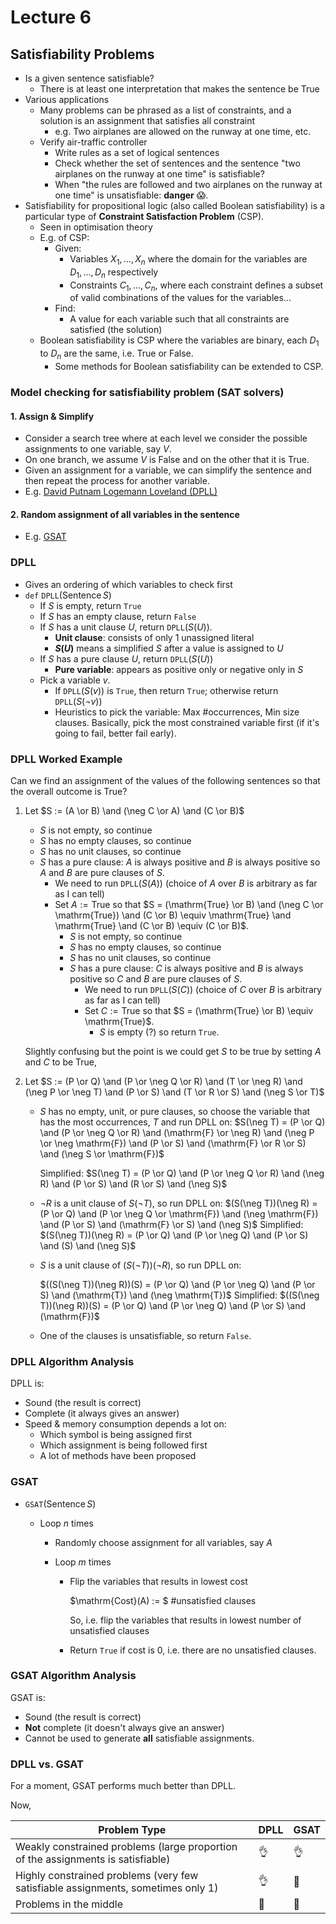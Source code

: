 # Lecture 6

## Satisfiability Problems

* Is a given sentence satisfiable?
  * There is at least one interpretation that makes the sentence be True
* Various applications
  * Many problems can be phrased as a list of constraints, and a solution is an assignment that satisfies all constraint
    * e.g. Two airplanes are allowed on the runway at one time, etc.
  * Verify air-traffic controller
    * Write rules as a set of logical sentences
    * Check whether the set of sentences and the sentence "two airplanes on the runway at one time" is satisfiable?
    * When "the rules are followed and two airplanes on the runway at one time" is unsatisfiable: **danger** :scream:.
* Satisfiability for propositional logic (also called Boolean satisfiability) is a particular type of **Constraint Satisfaction Problem** (CSP).
  * Seen in optimisation theory
  * E.g. of CSP:
    * Given:
      * Variables $X_1, ..., X_n$ where the domain for the variables are $D_1, ..., D_n$ respectively
      * Constraints $C_1, ..., C_n$, where each constraint defines a subset of valid combinations of the values for the variables...
    * Find:
      * A value for each variable such that all constraints are satisfied (the solution)
  * Boolean satisfiability is CSP where the variables are binary, each $D_1$ to $D_n$ are the same, i.e. True or False.
    * Some methods for Boolean satisfiability can be extended to CSP.



### Model checking for satisfiability problem (SAT solvers)

#### 1. Assign & Simplify

* Consider a search tree where at each level we consider the possible assignments to one variable, say $V$.
* On one branch, we assume $V$ is False and on the other that it is True.
* Given an assignment for a variable, we can simplify the sentence and then repeat the process for another variable.
* E.g. [David Putnam Logemann Loveland (DPLL)](#DPLL)

#### 2. Random assignment of all variables in the sentence

* E.g. [GSAT](#GSAT)



### DPLL

* Gives an ordering of which variables to check first
* `def` `DPLL`$(\mathrm{Sentence} \, S)$
  * If $S$ is empty, return `True`
  * If $S$ has an empty clause, return `False`
  * If $S$ has a unit clause $U$, return `DPLL`$(S(U))$.
    * **Unit clause**: consists of only 1 unassigned literal
    * **$S(U)$** means a simplified $S$ after a value is assigned to $U$
  * If $S$ has a pure clause $U$, return `DPLL`$(S(U))$
    * **Pure variable**: appears as positive only or negative only in $S$
  * Pick a variable $v$.
    * If `DPLL`$(S(v))$ is `True`, then return `True`; otherwise return `DPLL`$(S(\neg v))$
    * Heuristics to pick the variable: Max #occurrences, Min size clauses. Basically, pick the most constrained variable first (if it's going to fail, better fail early).



### DPLL Worked Example

Can we find an assignment of the values of the following sentences so that the overall outcome is True?



1. Let $S := (A \or B) \and (\neg C \or A) \and (C \or B)$

   * $S$ is not empty, so continue
   * $S$ has no empty clauses, so continue
   * $S$ has no unit clauses, so continue
   * $S$ has a pure clause: $A$ is always positive and $B$ is always positive so $A$ and $B$ are pure clauses of $S$.
     * We need to run `DPLL`$(S(A))$ (choice of $A$ over $B$ is arbitrary as far as I can tell)
     * Set $A := \mathrm{True}$ so that $S = (\mathrm{True} \or B) \and (\neg C \or \mathrm{True}) \and (C \or B) \equiv \mathrm{True} \and \mathrm{True} \and (C \or B) \equiv (C \or B)$.
       * $S$ is not empty, so continue
       * $S$ has no empty clauses, so continue
       * $S$ has no unit clauses, so continue
       * $S$ has a pure clause: $C$ is always positive and $B$ is always positive so $C$ and $B$ are pure clauses of $S$.
         * We need to run `DPLL`$(S(C))$ (choice of $C$ over $B$ is arbitrary as far as I can tell)
         * Set $C := \mathrm{True}$ so that $S = (\mathrm{True} \or B) \equiv \mathrm{True}$.
           * $S$ is empty (?) so return `True`.

   Slightly confusing but the point is we could get $S$ to be true by setting $A$ and $C$ to be $\mathrm{True}$,

2. Let $S := (P \or Q) \and (P \or \neg Q \or R) \and (T \or \neg R) \and (\neg P \or \neg T) \and (P \or S) \and (T \or R \or S) \and (\neg S \or T)$

   * $S$ has no empty, unit, or pure clauses, so choose the variable that has the most occurrences, $T$ and run DPLL on:
     $S(\neg T) = (P \or Q) \and (P \or \neg Q \or R) \and (\mathrm{F} \or \neg R) \and (\neg P \or \neg \mathrm{F}) \and (P \or S) \and (\mathrm{F} \or R \or S) \and (\neg S \or \mathrm{F})$
   
     Simplified:
     $S(\neg T) = (P \or Q) \and (P \or \neg Q \or R) \and (\neg R) \and (P \or S) \and (R \or S) \and (\neg S)$
   
   * $\neg R$ is a unit clause of $S(\neg T)$, so run DPLL on:
     $(S(\neg T))(\neg R) = (P \or Q) \and (P \or \neg Q \or \mathrm{F}) \and (\neg \mathrm{F}) \and (P \or S) \and (\mathrm{F} \or S) \and (\neg S)$
     Simplified:
     $(S(\neg T))(\neg R) = (P \or Q) \and (P \or \neg Q) \and (P \or S) \and (S) \and (\neg S)$
   
   * $S$ is a unit clause of $(S(\neg T))(\neg R)$, so run DPLL on:
   
     $((S(\neg T))(\neg R))(S) = (P \or Q) \and (P \or \neg Q) \and (P \or S) \and (\mathrm{T}) \and (\neg \mathrm{T})$
     Simplified:
     $((S(\neg T))(\neg R))(S) = (P \or Q) \and (P \or \neg Q) \and (P \or S) \and (\mathrm{F})$
   
   * One of the clauses is unsatisfiable, so return `False`.

### DPLL Algorithm Analysis

DPLL is:

* Sound (the result is correct)
* Complete (it always gives an answer)
* Speed & memory consumption depends a lot on:
  * Which symbol is being assigned first
  * Which assignment is being followed first
  * A lot of methods have been proposed



### GSAT

* `GSAT`$(\mathrm{Sentence} \, S)$

  * Loop $n$ times

    * Randomly choose assignment for all variables, say $A$

    * Loop $m$ times

      * Flip the variables that results in lowest cost

        $\mathrm{Cost}(A) := $ #unsatisfied clauses

        So, i.e. flip the variables that results in lowest number of unsatisfied clauses

      * Return `True` if cost is $0$, i.e. there are no unsatisfied clauses.



### GSAT Algorithm Analysis

GSAT is:

* Sound (the result is correct)
* **Not** complete (it doesn't always give an answer)
* Cannot be used to generate **all** satisfiable assignments.



### DPLL vs. GSAT

For a moment, GSAT performs much better than DPLL.

Now,

| Problem Type                                                 | DPLL             | GSAT             |
| ------------------------------------------------------------ | ---------------- | ---------------- |
| Weakly constrained problems (large proportion of the assignments is satisfiable) | :ok_hand:        | :ok_hand:        |
| Highly constrained problems (very few satisfiable assignments, sometimes only 1) | :ok_hand:        | :nauseated_face: |
| Problems in the middle                                       | :nauseated_face: | :nauseated_face: |

